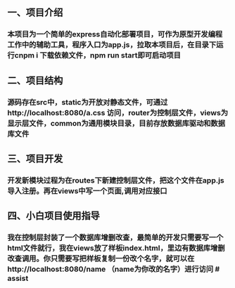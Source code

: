 ## 一、项目介绍 
### 本项目为一个简单的express自动化部署项目，可作为原型开发编程工作中的辅助工具，程序入口为app.js，拉取本项目后，在目录下运行cnpm i 下载依赖文件，npm run start即可启动项目
## 二、项目结构 
### 源码存在src中，static为开放对静态文件，可通过 http://localhost:8080/a.css 访问，router为控制层文件，views为显示层文件，common为通用模块目录，目前存放数据库驱动和数据库文件
## 三、项目开发
### 开发新模块过程为在routes下新建控制层文件，把这个文件在app.js导入注册。再在views中写一个页面,调用对应接口
## 四、小白项目使用指导 
### 我在控制层封装了一个数据库增删改查，最简单的开发只需要写一个html文件就行，我在views放了样板index.html，里边有数据库增删改查调用。你只需要写把样板复制一份改个名字，就可以在 http://localhost:8080/name （name为你改的名字）进行访问 # assist
